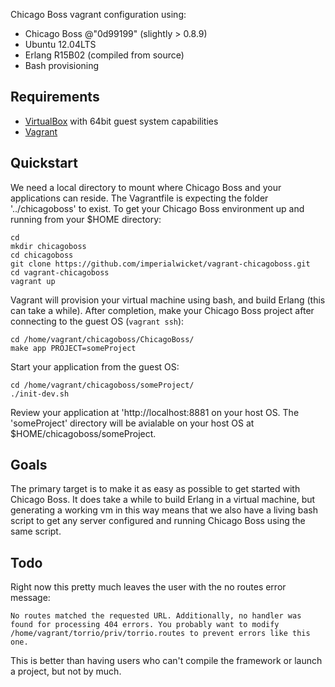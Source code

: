 Chicago Boss vagrant configuration using:
 - Chicago Boss @"0d99199" (slightly > 0.8.9)
 - Ubuntu 12.04LTS
 - Erlang R15B02 (compiled from source)
 - Bash provisioning

## Requirements

 - [VirtualBox](https://www.virtualbox.org/wiki/Downloads) with 64bit guest system capabilities
 - [Vagrant](http://www.vagrantup.com/downloads.html)


## Quickstart

We need a local directory to mount where Chicago Boss and your applications can reside. The Vagrantfile is expecting the folder '../chicagoboss' to exist. To get your Chicago Boss environment up and running from your $HOME directory:

    cd
    mkdir chicagoboss
    cd chicagoboss
    git clone https://github.com/imperialwicket/vagrant-chicagoboss.git
    cd vagrant-chicagoboss
    vagrant up

Vagrant will provision your virtual machine using bash, and build Erlang (this can take a while). After completion, make your Chicago Boss project after connecting to the guest OS (`vagrant ssh`):

    cd /home/vagrant/chicagoboss/ChicagoBoss/
    make app PROJECT=someProject

Start your application from the guest OS:

    cd /home/vagrant/chicagoboss/someProject/
    ./init-dev.sh

Review your application at 'http://localhost:8881 on your host OS. The 'someProject' directory will be avialable on your host OS at $HOME/chicagoboss/someProject.


## Goals

The primary target is to make it as easy as possible to get started with Chicago Boss. It does take a while to build Erlang in a virtual machine, but generating a working vm in this way means that we also have a living bash script to get any server configured and running Chicago Boss using the same script.


## Todo

Right now this pretty much leaves the user with the no routes error message:

    No routes matched the requested URL. Additionally, no handler was found for processing 404 errors. You probably want to modify /home/vagrant/torrio/priv/torrio.routes to prevent errors like this one.

This is better than having users who can't compile the framework or launch a project, but not by much.
